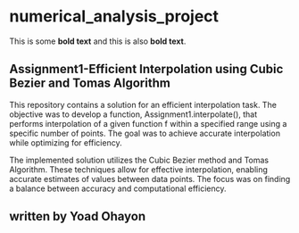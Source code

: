 # numerical_analysis_project

This is some **bold text** and this is also __bold text__.


## Assignment1-Efficient Interpolation using Cubic Bezier and Tomas Algorithm
This repository contains a solution for an efficient interpolation task. The objective was to develop a function, Assignment1.interpolate(), that performs interpolation of a given function f within a specified range using a specific number of points. The goal was to achieve accurate interpolation while optimizing for efficiency.

The implemented solution utilizes the Cubic Bezier method and Tomas Algorithm. These techniques allow for effective interpolation, enabling accurate estimates of values between data points. The focus was on finding a balance between accuracy and computational efficiency.



## written by Yoad Ohayon
